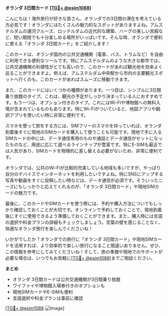 **オランダ 3日間カード [[TG💪+ @esim1088](https://t.me/s/esim1088)]**

こんにちは！海外旅行が好きな皆さん、オランダでの3日間の滞在を考えている方必見です！オランダにはたくさんの魅力的なスポットがありますよね。アムステルダムの運河クルーズ、ロッテルダムの近代的な建築、ハーグの美しい宮殿など、短い期間でも十分楽しめる場所がいっぱいです。そんな時、オランダで便利に使える「オランダ 3日間カード」をご紹介します！

このカードは、オランダ国内の公共交通機関（電車、バス、トラムなど）を自由に利用できる便利なツールです。特にアムステルダムのような大きな都市では、公共交通機関の利便性がとても高いので、このカードがあれば観光地を効率よく巡ることができますよ。例えば、アムステルダム中央駅から市内の主要観光スポットへ行くのも、このカードがあればスムーズに移動できます。

また、このカードにはいくつかの種類があります。一つ目は、シンプルに3日間乗り放題のタイプ。これは、観光の予定がしっかり決まっている人におすすめです。もう一つは、オプション付きのタイプ。これにはWi-Fiや博物館への無料入場が含まれているものもあります。特にWi-Fiがついていると、地図アプリや翻訳アプリを使いたい時に非常に便利です。

スマホを使って旅をする方には、SIMフリーのスマホを持っていれば、オランダ到着後すぐに現地のSIMカードを購入して使うことも可能です。現地で手に入るSIMカードの中には、データ通信専用のものや通話とデータ通信がセットになったものなど、用途に応じて選べるラインナップが豊富です。特にE-SIMも最近では人気があり、SIMカードを物理的に差し替える必要がないため、非常に便利です。

オランダでは、公共のWi-Fiが比較的充実している地域も多いですが、やっぱり自分のデバイスでインターネットを利用したいですよね。特にSNSにアップする写真や動画をすぐに投稿したい時などは、データ通信が必須です。そういったニーズにもしっかりと応えてくれるのが、「オランダ 3日間カード」や現地SIMカードの魅力です。

最後に、このカードやSIMカードを使う際には、予約や購入方法についてもしっかり確認しておくことが大切です。オンラインで予約しておくことで、現地到着後にすぐに使用できるよう準備しておくことができます。また、購入時には言語の選択や料金プランの詳細もチェックしましょう。言葉の壁を感じることなく、快適なオランダ旅行を楽しんでくださいね！

いかがでしたか？オランダでの旅行に「オランダ 3日間カード」や現地SIMカードを活用すれば、より効率的で楽しい旅行になること間違いありません。ぜひ、この情報を参考にしてみてくださいね！そして、旅の準備や現地でのサポートが必要な場合は、いつでもお気軽に[[TG💪+ @esim1088](https://t.me/s/esim1088)]までご相談ください。

**まとめ**
- オランダ 3日間カードは公共交通機関が3日間乗り放題
- ワイファイや博物館入場券付きのオプションも
- 現地SIMカードやE-SIMも便利
- 言語選択や料金プランは事前に確認

[[TG💪+ @esim1088](https://t.me/s/esim1088) ![Image](https://i.postimg.cc/Y0z9fWf4/image.png)]